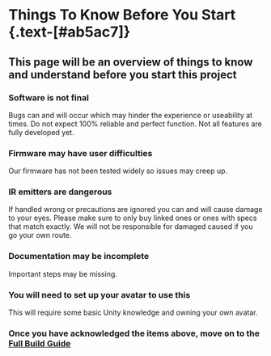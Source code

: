 # Things To Know Before You Start {.text-[#ab5ac7]}

## This page will be an overview of things to know and understand before you start this project

### Software is not final

Bugs can and will occur which may hinder the experience or useability at times.
Do not expect 100% reliable and perfect function. Not all features are fully developed yet.

### Firmware may have user difficulties

Our firmware has not been tested widely so issues may creep up.

### IR emitters are dangerous

If handled wrong or precautions are ignored you can and will cause damage to your eyes. Please make sure to only buy linked ones or ones with specs that match exactly. We will not be responsible for damaged caused if you go your own route.

### Documentation may be incomplete

Important steps may be missing.

### You will need to set up your avatar to use this

This will require some basic Unity knowledge and owning your own avatar.

### Once you have acknowledged the items above, move on to the [Full Build Guide](../how_to_build/full_build)
